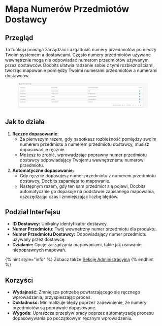 # Mapa Numerów Przedmiotów Dostawcy

## **Przegląd**

Ta funkcja pomaga zarządzać i uzgadniać numery przedmiotów pomiędzy Twoim systemem a dostawcami. Często numery przedmiotów używane wewnętrznie mogą nie odpowiadać numerom przedmiotów używanym przez dostawców. Docbits ułatwia radzenie sobie z tymi rozbieżnościami, tworząc mapowanie pomiędzy Twoimi numerami przedmiotów a numerami dostawców.

<figure><img src="../../../.gitbook/assets/supplier-item-number-map.png" alt=""><figcaption></figcaption></figure>

## **Jak to działa**

1. **Ręczne dopasowanie:**
   * Za pierwszym razem, gdy napotkasz rozbieżność pomiędzy swoim numerem przedmiotu a numerem przedmiotu dostawcy, musisz dopasować je ręcznie.
   * Możesz to zrobić, wprowadzając poprawny numer przedmiotu dostawcy odpowiadający Twojemu wewnętrznemu numerowi przedmiotu.
2. **Automatyczne dopasowanie:**
   * Gdy ręcznie dopasujesz numer przedmiotu z numerem przedmiotu dostawcy, Docbits zapamięta to mapowanie.
   * Następnym razem, gdy ten sam przedmiot się pojawi, Docbits automatycznie go dopasuje na podstawie zapisanego mapowania, oszczędzając czas i zmniejszając liczbę błędów.

## **Podział Interfejsu**

* **ID Dostawcy:** Unikalny identyfikator dostawcy.
* **Numer Przedmiotu:** Twój wewnętrzny numer przedmiotu dla produktu.
* **Numer Przedmiotu Dostawcy:** Odpowiadający numer przedmiotu używany przez dostawcę.
* **Działanie:** Opcje zarządzania mapowaniami, takie jak usuwanie niepoprawnych mapowań.

{% hint style="info" %}
Zobacz także [Sekcję Administracyjną](broken-reference)
{% endhint %}

## **Korzyści**

* **Wydajność:** Zmniejsza potrzebę powtarzającego się ręcznego wprowadzania, przyspieszając proces.
* **Dokładność:** Minimalizuje błędy poprzez zapewnienie, że numery przedmiotów są poprawnie dopasowane.
* **Wygoda:** Upraszcza przepływ pracy poprzez automatyzację procesu dopasowywania po początkowym ręcznym wprowadzeniu.
